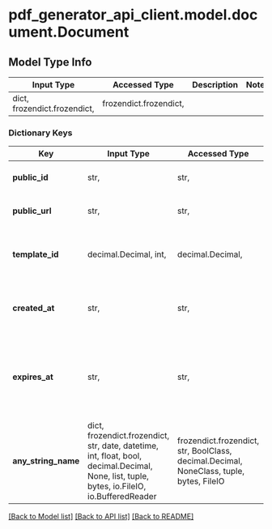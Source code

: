 # pdf_generator_api_client.model.document.Document

## Model Type Info
Input Type | Accessed Type | Description | Notes
------------ | ------------- | ------------- | -------------
dict, frozendict.frozendict,  | frozendict.frozendict,  |  | 

### Dictionary Keys
Key | Input Type | Accessed Type | Description | Notes
------------ | ------------- | ------------- | ------------- | -------------
**public_id** | str,  | str,  | Document unique identifier | [optional] 
**public_url** | str,  | str,  | Public URL of the document | [optional] 
**template_id** | decimal.Decimal, int,  | decimal.Decimal,  | Template used to generate the document | [optional] 
**created_at** | str,  | str,  | Date time when the document was generated | [optional] 
**expires_at** | str,  | str,  | Date time when the document url will expire. Document is stored for 30 days. | [optional] 
**any_string_name** | dict, frozendict.frozendict, str, date, datetime, int, float, bool, decimal.Decimal, None, list, tuple, bytes, io.FileIO, io.BufferedReader | frozendict.frozendict, str, BoolClass, decimal.Decimal, NoneClass, tuple, bytes, FileIO | any string name can be used but the value must be the correct type | [optional]

[[Back to Model list]](../../README.md#documentation-for-models) [[Back to API list]](../../README.md#documentation-for-api-endpoints) [[Back to README]](../../README.md)

